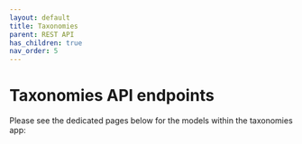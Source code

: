 ```yaml
---
layout: default
title: Taxonomies
parent: REST API
has_children: true
nav_order: 5
---
```

# Taxonomies API endpoints
Please see the dedicated pages below for the models within the taxonomies app:

